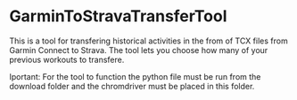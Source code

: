 # GarminToStravaTransferTool
This is a tool for transfering historical activities in the from of TCX files from Garmin Connect to Strava. 
The tool lets you choose how many of your previous workouts to transfere. 

Iportant: 
For the tool to function the python file must be run from the download folder and the chromdriver must be placed in this folder.  
